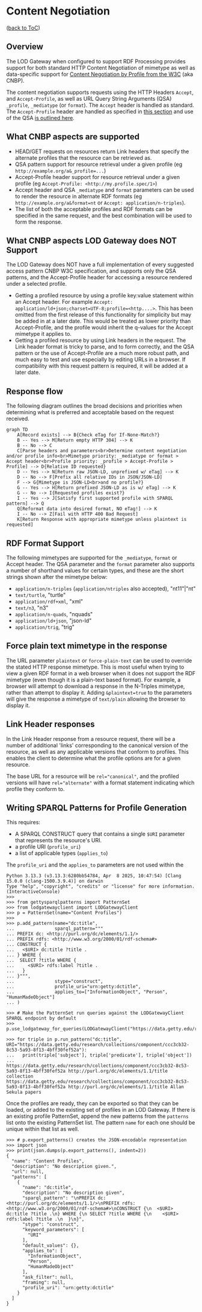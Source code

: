 # Content Negotiation
([back to ToC](/README.md))
## Overview

The LOD Gateway when configured to support RDF Processing provides support for both standard HTTP Content Negotiation of mimetype as well as data-specific support for [Content Negotiation by Profile from the W3C](https://www.w3.org/TR/dx-prof-onneg/) (aka CNBP).

The content negotiation supports requests using the HTTP Headers `Accept`, and `Accept-Profile`, as well as URL Query String Arguments (QSA) `_profile`, `_mediatype` (or `format`). The `Accept` header is handled as standard. The `Accept-Profile` header are handled as specified in [this section](https://www.w3.org/TR/dx-prof-conneg/#getresourcebyprofile) and use of the QSA [is outlined here](https://www.w3.org/TR/dx-prof-conneg/#qsa).

## What CNBP aspects are supported

- HEAD/GET requests on resources return Link headers that specify the alternate profiles that the resource can be retrieved as.
- QSA pattern support for resource retrieval under a given profile (eg `http://example.org/a&_profile=...`)
- Accept-Profile header support for resource retrieval under a given profile (eg `Accept-Profile: <http://my.profile.spec/1>`)
- Accept header and QSA `_mediatype` and `format` parameters can be used to render the resource in alternate RDF formats (eg `http://example.org/a&format=nt` or `Accept: application/n-triples`).
- The list of both the acceptable profiles and RDF formats can be specified in the same request, and the best combination will be used to form the response.

## What CNBP aspects LOD Gateway does NOT Support
The LOD Gateway does NOT have a full implementation of every suggested access pattern CNBP W3C specification, and supports only the QSA patterns, and the Accept-Profile header for accessing a resource rendered under a selected profile.
- Getting a profiled resource by using a profile key:value statement within an Accept header. For example `Accept: application/ld+json;charset=UTF-8;profile=<http....>`. This has been omitted from the first release of this functionality for simplicity but may be added in at a later date. This would be treated as lower priority than Accept-Profile, and the profile would inherit the q-values for the Accept mimetype it applies to.
- Getting a profiled resource by using Link headers in the request. The Link header format is tricky to parse, and to form correctly, and the QSA pattern or the use of Accept-Profile are a much more robust path, and much easy to test and use especially by editing URLs in a browser. If compatibility with this request pattern is required, it will be added at a later date.

## Response flow

The following diagram outlines the broad decisions and priorities when determining what is preferred and acceptable based on the request received. 

```mermaid
graph TD
    A[Record exists] --> B{Check eTag for If-None-Match?}
    B -- Yes --> M[Return empty HTTP 304] --> K
    B -- No --> C
    C[Parse headers and parameters<br>Determine content negotiation and/or profile info<br>Mimetype priority: _mediatype or format > Accept header<br>Profile priority: _profile > Accept-Profile > Profile] --> D{Relative ID requested}
    D -- Yes --> N[Return raw JSON-LD, unprefixed w/ eTag] --> K
    D -- No --> F[Prefix all relative IDs in JSON/JSON-LD]
    F --> G{Mimetype is JSON-LD<br>and no profile?}
    G -- Yes --> H[Return prefixed JSON-LD as is w/ eTag] --> K
    G -- No --> I{Requested profiles exist?}
    I -- Yes --> J[Satisfy first supported profile with SPARQL pattern] --> Q
    Q[Reformat data into desired format, NO eTag!] --> K
    I -- No --> Z[Fail with HTTP 400 Bad Request]
    K[Return Response with appropriate mimetype unless plaintext is requested]
```

## RDF Format Support

The following mimetypes are supported for the `_mediatype`, `format` or Accept header. The QSA parameter and the `format` parameter also supports a number of shorthand values for certain types, and these are the short strings shown after the mimetype below:

- `application/n-triples` (`application/ntriples` also accepted), "nt11"|"nt"
- `text/turtle`, "turtle"
- `application/rdf+xml`, "xml"
- `text/n3`, "n3"
- `application/n-quads`, "nquads"
- `application/ld+json`, "json-ld"
- `application/trig`, "trig"

## Force plain text mimetype in the response

The URL parameter `plaintext` or `force-plain-text` can be used to override the stated HTTP response mimetype. This is most useful when trying to view a given RDF format in a web browser when it does not support the RDF mimetype (even though it is a plain-text based format). For example, a browser will attempt to download a response in the N-Triples mimetype, rather than attempt to display it. Adding `&plaintext=true` to the parameters will give the response a mimetype of `text/plain` allowing the browser to display it.

## Link Header responses

In the Link Header response from a resource request, there will be a number of additional 'links' corresponding to the canonical version of the resource, as well as any applicable versions that conform to profiles. This enables the client to determine what the profile options are for a given resource.

The base URL for a resource will be `rel="canonical"`, and the profiled versions will have `rel="alternate"` with a format statement indicating which profile they conform to.

## Writing SPARQL Patterns for Profile Generation

This requires:
- A SPARQL CONSTRUCT query that contains a single `$URI` parameter that represents the resource's URI.
- a profile URI (`profile_uri`)
- a list of applicable types (`applies_to`)

The `profile_uri` and the `applies_to` parameters are not used within the 

```
Python 3.13.3 (v3.13.3:6280bb54784, Apr  8 2025, 10:47:54) [Clang 15.0.0 (clang-1500.3.9.4)] on darwin
Type "help", "copyright", "credits" or "license" for more information.
(InteractiveConsole)
>>>
>>> from gettysparqlpatterns import PatternSet
>>> from lodgatewayclient import LODGatewayClient
>>> p = PatternSet(name="Content Profiles")
>>>
>>> p.add_pattern(name="dc:title",
...               sparql_pattern="""
... PREFIX dc: <http://purl.org/dc/elements/1.1/>
... PREFIX rdfs: <http://www.w3.org/2000/01/rdf-schema#>
... CONSTRUCT {
...   <$URI> dc:title ?title .
... } WHERE {
...  SELECT ?title WHERE {
...     <$URI> rdfs:label ?title .
...   }
... }""",
...               stype="construct",
...               profile_uri="urn:getty:dctitle",
...               applies_to=["InformationObject", "Person", "HumanMadeObject"]
... )

>>> # Make the PatternSet run queries against the LODGatewayClient SPARQL endpoint by default
>>> p.use_lodgateway_for_queries(LODGatewayClient("https://data.getty.edu/research/collections/"))

>>> for triple in p.run_pattern("dc:title", URI="https://data.getty.edu/research/collections/component/ccc3cb32-8c53-5a93-8f13-4bff30fef52a"):
...   print(triple['subject'], triple['predicate'], triple['object'])
...
https://data.getty.edu/research/collections/component/ccc3cb32-8c53-5a93-8f13-4bff30fef52a http://purl.org/dc/elements/1.1/title collection
https://data.getty.edu/research/collections/component/ccc3cb32-8c53-5a93-8f13-4bff30fef52a http://purl.org/dc/elements/1.1/title Allan Sekula papers
```

Once the profiles are ready, they can be exported so that they can be loaded, or added to the existing set of profiles in an LOD Gateway. If there is an existing profile PatternSet, append the new patterns from the `patterns` list onto the existing PatternSet list. The pattern `name` for each one should be unique within that list as well.

```
>>> # p.export_patterns() creates the JSON-encodable representation
>>> import json
>>> print(json.dumps(p.export_patterns(), indent=2))
{
  "name": "Content Profiles",
  "description": "No description given.",
  "url": null,
  "patterns": [
    {
      "name": "dc:title",
      "description": "No description given",
      "sparql_pattern": "\nPREFIX dc: <http://purl.org/dc/elements/1.1/>\nPREFIX rdfs: <http://www.w3.org/2000/01/rdf-schema#>\nCONSTRUCT {\n  <$URI> dc:title ?title .\n} WHERE {\n SELECT ?title WHERE {\n    <$URI> rdfs:label ?title .\n  }\n}",
      "stype": "construct",
      "keyword_parameters": [
        "URI"
      ],
      "default_values": {},
      "applies_to": [
        "InformationObject",
        "Person",
        "HumanMadeObject"
      ],
      "ask_filter": null,
      "framing": null,
      "profile_uri": "urn:getty:dctitle"
    }
  ]
}
```
